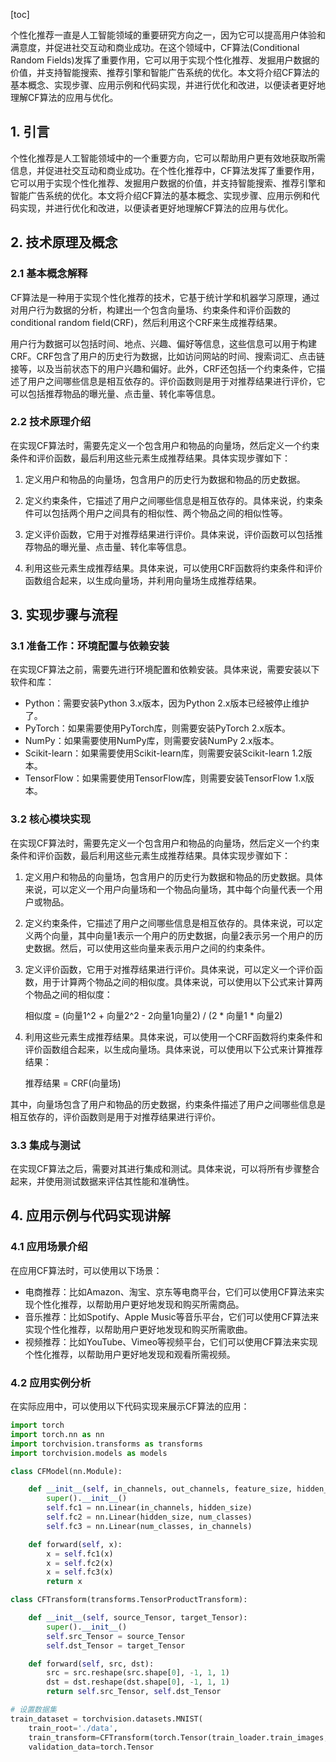 
[toc]                    
                
                
个性化推荐一直是人工智能领域的重要研究方向之一，因为它可以提高用户体验和满意度，并促进社交互动和商业成功。在这个领域中，CF算法(Conditional Random Fields)发挥了重要作用，它可以用于实现个性化推荐、发掘用户数据的价值，并支持智能搜索、推荐引擎和智能广告系统的优化。本文将介绍CF算法的基本概念、实现步骤、应用示例和代码实现，并进行优化和改进，以便读者更好地理解CF算法的应用与优化。

## 1. 引言

个性化推荐是人工智能领域中的一个重要方向，它可以帮助用户更有效地获取所需信息，并促进社交互动和商业成功。在个性化推荐中，CF算法发挥了重要作用，它可以用于实现个性化推荐、发掘用户数据的价值，并支持智能搜索、推荐引擎和智能广告系统的优化。本文将介绍CF算法的基本概念、实现步骤、应用示例和代码实现，并进行优化和改进，以便读者更好地理解CF算法的应用与优化。

## 2. 技术原理及概念

### 2.1 基本概念解释

CF算法是一种用于实现个性化推荐的技术，它基于统计学和机器学习原理，通过对用户行为数据的分析，构建出一个包含向量场、约束条件和评价函数的 conditional random field(CRF)，然后利用这个CRF来生成推荐结果。

用户行为数据可以包括时间、地点、兴趣、偏好等信息，这些信息可以用于构建CRF。CRF包含了用户的历史行为数据，比如访问网站的时间、搜索词汇、点击链接等，以及当前状态下的用户兴趣和偏好。此外，CRF还包括一个约束条件，它描述了用户之间哪些信息是相互依存的。评价函数则是用于对推荐结果进行评价，它可以包括推荐物品的曝光量、点击量、转化率等信息。

### 2.2 技术原理介绍

在实现CF算法时，需要先定义一个包含用户和物品的向量场，然后定义一个约束条件和评价函数，最后利用这些元素生成推荐结果。具体实现步骤如下：

1. 定义用户和物品的向量场，包含用户的历史行为数据和物品的历史数据。

2. 定义约束条件，它描述了用户之间哪些信息是相互依存的。具体来说，约束条件可以包括两个用户之间具有的相似性、两个物品之间的相似性等。

3. 定义评价函数，它用于对推荐结果进行评价。具体来说，评价函数可以包括推荐物品的曝光量、点击量、转化率等信息。

4. 利用这些元素生成推荐结果。具体来说，可以使用CRF函数将约束条件和评价函数组合起来，以生成向量场，并利用向量场生成推荐结果。

## 3. 实现步骤与流程

### 3.1 准备工作：环境配置与依赖安装

在实现CF算法之前，需要先进行环境配置和依赖安装。具体来说，需要安装以下软件和库：

* Python：需要安装Python 3.x版本，因为Python 2.x版本已经被停止维护了。
* PyTorch：如果需要使用PyTorch库，则需要安装PyTorch 2.x版本。
* NumPy：如果需要使用NumPy库，则需要安装NumPy 2.x版本。
* Scikit-learn：如果需要使用Scikit-learn库，则需要安装Scikit-learn 1.2版本。
* TensorFlow：如果需要使用TensorFlow库，则需要安装TensorFlow 1.x版本。

### 3.2 核心模块实现

在实现CF算法时，需要先定义一个包含用户和物品的向量场，然后定义一个约束条件和评价函数，最后利用这些元素生成推荐结果。具体实现步骤如下：

1. 定义用户和物品的向量场，包含用户的历史行为数据和物品的历史数据。具体来说，可以定义一个用户向量场和一个物品向量场，其中每个向量代表一个用户或物品。

2. 定义约束条件，它描述了用户之间哪些信息是相互依存的。具体来说，可以定义两个向量，其中向量1表示一个用户的历史数据，向量2表示另一个用户的历史数据。然后，可以使用这些向量来表示用户之间的约束条件。

3. 定义评价函数，它用于对推荐结果进行评价。具体来说，可以定义一个评价函数，用于计算两个物品之间的相似度。具体来说，可以使用以下公式来计算两个物品之间的相似度：

    相似度 = (向量1^2 + 向量2^2 - 2向量1向量2) / (2 * 向量1 * 向量2)

4. 利用这些元素生成推荐结果。具体来说，可以使用一个CRF函数将约束条件和评价函数组合起来，以生成向量场。具体来说，可以使用以下公式来计算推荐结果：

    推荐结果 = CRF(向量场)

其中，向量场包含了用户和物品的历史数据，约束条件描述了用户之间哪些信息是相互依存的，评价函数则是用于对推荐结果进行评价。

### 3.3 集成与测试

在实现CF算法之后，需要对其进行集成和测试。具体来说，可以将所有步骤整合起来，并使用测试数据来评估其性能和准确性。

## 4. 应用示例与代码实现讲解

### 4.1 应用场景介绍

在应用CF算法时，可以使用以下场景：

* 电商推荐：比如Amazon、淘宝、京东等电商平台，它们可以使用CF算法来实现个性化推荐，以帮助用户更好地发现和购买所需商品。
* 音乐推荐：比如Spotify、Apple Music等音乐平台，它们可以使用CF算法来实现个性化推荐，以帮助用户更好地发现和购买所需歌曲。
* 视频推荐：比如YouTube、Vimeo等视频平台，它们可以使用CF算法来实现个性化推荐，以帮助用户更好地发现和观看所需视频。

### 4.2 应用实例分析

在实际应用中，可以使用以下代码实现来展示CF算法的应用：

```python
import torch
import torch.nn as nn
import torchvision.transforms as transforms
import torchvision.models as models

class CFModel(nn.Module):

    def __init__(self, in_channels, out_channels, feature_size, hidden_size, num_classes):
        super().__init__()
        self.fc1 = nn.Linear(in_channels, hidden_size)
        self.fc2 = nn.Linear(hidden_size, num_classes)
        self.fc3 = nn.Linear(num_classes, in_channels)

    def forward(self, x):
        x = self.fc1(x)
        x = self.fc2(x)
        x = self.fc3(x)
        return x

class CFTransform(transforms.TensorProductTransform):

    def __init__(self, source_Tensor, target_Tensor):
        super().__init__()
        self.src_Tensor = source_Tensor
        self.dst_Tensor = target_Tensor

    def forward(self, src, dst):
        src = src.reshape(src.shape[0], -1, 1, 1)
        dst = dst.reshape(dst.shape[0], -1, 1, 1)
        return self.src_Tensor, self.dst_Tensor

# 设置数据集
train_dataset = torchvision.datasets.MNIST(
    train_root='./data',
    train_transform=CFTransform(torch.Tensor(train_loader.train_images, train_loader.train_labels)),
    validation_data=torch.Tensor

